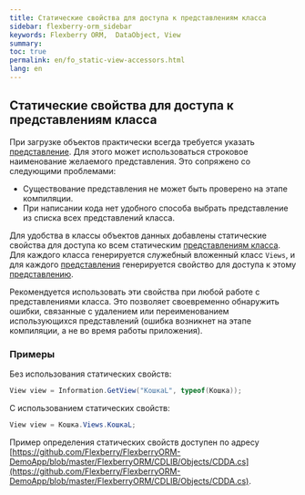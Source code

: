 ```yaml
---
title: Статические свойства для доступа к представлениям класса
sidebar: flexberry-orm_sidebar
keywords: Flexberry ORM,  DataObject, View
summary:
toc: true
permalink: en/fo_static-view-accessors.html
lang: en
---
```


## Статические свойства для доступа к представлениям класса

При загрузке объектов практически всегда требуется указать [представление](fd_view-definition.html). Для этого может использоваться строковое наименование желаемого представления. Это сопряжено со следующими проблемами:

* Существование представления не может быть проверено на этапе компиляции.
* При написании кода нет удобного способа выбрать представление из списка всех представлений класса.

Для удобства в классы объектов данных добавлены статические свойства для доступа ко всем статическим [представлениям класса](fd_view-definition.html). Для каждого класса генерируется служебный вложенный класс `Views`, и для каждого [представления](fd_view-definition.html) генерируется свойство для доступа к этому [представлению](fd_view-definition.html). 

Рекомендуется использовать эти свойства при любой работе с представлениями класса. Это позволяет своевременно обнаружить ошибки, связанные с удалением или переименованием использующихся представлений (ошибка возникнет на этапе компиляции, а не во время работы приложения).

### Примеры

Без использования статических свойств:

``` csharp
View view = Information.GetView("КошкаL", typeof(Кошка));
```

С использованием статических свойств:

``` csharp
View view = Кошка.Views.КошкаL;
```

Пример определения статических свойств доступен по адресу [https://github.com/Flexberry/FlexberryORM-DemoApp/blob/master/FlexberryORM/CDLIB/Objects/CDDA.cs](https://github.com/Flexberry/FlexberryORM-DemoApp/blob/master/FlexberryORM/CDLIB/Objects/CDDA.cs).
